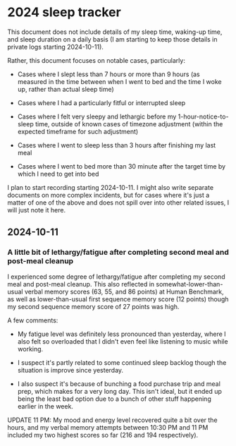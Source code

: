 # 2024 sleep tracker

This document does not include details of my sleep time, waking-up
time, and sleep duration on a daily basis (I am starting to keep those
details in private logs starting 2024-10-11).

Rather, this document focuses on notable cases, particularly:

* Cases where I slept less than 7 hours or more than 9 hours (as
  measured in the time between when I went to bed and the time I woke
  up, rather than actual sleep time)

* Cases where I had a particularly fitful or interrupted sleep

* Cases where I felt very sleepy and lethargic before my
  1-hour-notice-to-sleep time, outside of known cases of timezone
  adjustment (within the expected timeframe for such adjustment)

* Cases where I went to sleep less than 3 hours after finishing my
  last meal

* Cases where I went to bed more than 30 minute after the target time
  by which I need to get into bed

I plan to start recording starting 2024-10-11. I might also write
separate documents on more complex incidents, but for cases where it's
just a matter of one of the above and does not spill over into other
related issues, I will just note it here.

## 2024-10-11

### A little bit of lethargy/fatigue after completing second meal and post-meal cleanup

I experienced some degree of lethargy/fatigue after completing my
second meal and post-meal cleanup. This also reflected in
somewhat-lower-than-usual verbal memory scores (63, 55, and 86 points)
at Human Benchmark, as well as lower-than-usual first sequence memory
score (12 points) though my second sequence memory score of 27 points
was high.

A few comments:

* My fatigue level was definitely less pronounced than yesterday, where
  I also felt so overloaded that I didn't even feel like listening to
  music while working.

* I suspect it's partly related to some continued sleep backlog though
  the situation is improve since yesterday.

* I also suspect it's because of bunching a food purchase trip and
  meal prep, which makes for a very long day. This isn't ideal, but it
  ended up being the least bad option due to a bunch of other stuff
  happening earlier in the week.

UPDATE 11 PM: My mood and energy level recovered quite a bit over the
hours, and my verbal memory attempts between 10:30 PM and 11 PM
included my two highest scores so far (216 and 194 respectively).
